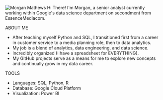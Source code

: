 ![Morgan Mathews](https://github.com/user-attachments/assets/2d075d27-90e1-40ce-bee0-96f5492cd867)
Hi There! I'm Morgan, a senior analyst currently working within Google's data science department on secondment from EssenceMediacom.

ABOUT ME
- After teaching myself Python and SQL, I transitioned first from a career in customer service to a media planning role, then to data analytics.
- My job is a blend of analytics, data engineering, and data science.
- Incredibly organized (I have a spreadsheet for EVERYTHING).
- My GitHub projects serve as a means for me to explore new concepts and continually grow in my data career.

TOOLS
- Languages: SQL, Python, R
- Database: Google Cloud Platform
- Visualization: Power BI
